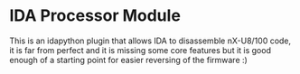 # IDA Processor Module

This is an idapython plugin that allows IDA to disassemble nX-U8/100 code, it is far from perfect and it is missing
some core features but it is good enough of a starting point for easier reversing of the firmware :)
